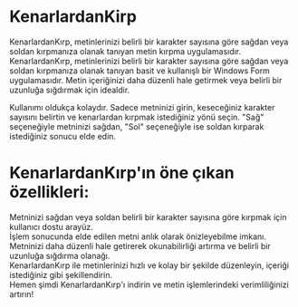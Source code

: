 # KenarlardanKirp
KenarlardanKırp, metinlerinizi belirli bir karakter sayısına göre sağdan veya soldan kırpmanıza olanak tanıyan metin kırpma uygulamasıdır.\
KenarlardanKırp, metinlerinizi belirli bir karakter sayısına göre sağdan veya soldan kırpmanıza olanak tanıyan basit ve kullanışlı bir Windows Form uygulamasıdır. Metin içeriğinizi daha düzenli hale getirmek veya belirli bir uzunluğa sığdırmak için idealdir.

Kullanımı oldukça kolaydır. Sadece metninizi girin, keseceğiniz karakter sayısını belirtin ve kenarlardan kırpmak istediğiniz yönü seçin.
"Sağ" seçeneğiyle metninizi sağdan, "Sol" seçeneğiyle ise soldan kırparak istediğiniz sonucu elde edin.

# KenarlardanKırp'ın öne çıkan özellikleri:
Metninizi sağdan veya soldan belirli bir karakter sayısına göre kırpmak için kullanıcı dostu arayüz.\
İşlem sonucunda elde edilen metni anlık olarak önizleyebilme imkanı.\
Metninizi daha düzenli hale getirerek okunabilirliği artırma ve belirli bir uzunluğa sığdırma olanağı.\
KenarlardanKırp ile metinlerinizi hızlı ve kolay bir şekilde düzenleyin, içeriği istediğiniz gibi şekillendirin.\
Hemen şimdi KenarlardanKırp'ı indirin ve metin işlemlerindeki verimliliğinizi artırın!
